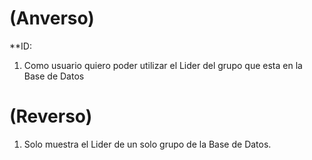 # (Anverso)

**ID:

1. Como usuario quiero poder utilizar el Lider del grupo que esta en la Base de Datos
 
# (Reverso)

1. Solo muestra el Lider de un solo grupo de la Base de Datos.
